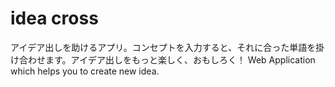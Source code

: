 # idea cross
アイデア出しを助けるアプリ。コンセプトを入力すると、それに合った単語を掛け合わせます。アイデア出しをもっと楽しく、おもしろく！
Web Application which helps you to create new idea.
